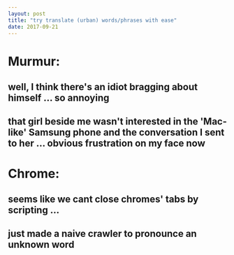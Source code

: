 ```yaml
---
layout: post
title: "try translate (urban) words/phrases with ease"
date: 2017-09-21
---
```


# Murmur:
## well, I think there's an idiot bragging about himself ... so annoying
## that girl beside me wasn't interested in the 'Mac-like' Samsung phone and the conversation I sent to her ... obvious frustration on my face now

# Chrome:
## seems like we cant close chromes' tabs by scripting ... 
## just made a naive crawler to pronounce an unknown word
